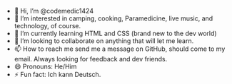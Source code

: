 - 👋 Hi, I’m @codemedic1424
- 👀 I’m interested in camping, cooking, Paramedicine, live music, and technology, of course.
- 🌱 I’m currently learning HTML and CSS (brand new to the dev world)
- 💞️ I’m looking to collaborate on anything that will let me learn.
- 📫 How to reach me send me a message on GitHub, should come to my email. Always looking for feedback and dev friends.
- 😄 Pronouns: He/Him
- ⚡ Fun fact: Ich kann Deutsch.

<!---
codemedic1424/codemedic1424 is a ✨ special ✨ repository because its `README.md` (this file) appears on your GitHub profile.
You can click the Preview link to take a look at your changes.
--->
